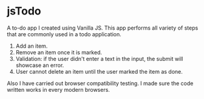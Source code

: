 # jsTodo
A to-do app I created using Vanilla JS. This app performs all variety of steps that are commonly used in a todo application.
1. Add an item.
2. Remove an item once it is marked.
3. Validation: if the user didn't enter a text in the input, the submit will showcase an error.
4. User cannot delete an item until the user marked the item as done.

Also I have carried out browser compatibility testing. I made sure the code written works in every modern browsers.  

